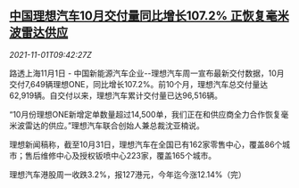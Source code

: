 <!--1635760862000-->
[中国理想汽车10月交付量同比增长107.2% 正恢复毫米波雷达供应](https://cn.reuters.com/article/li-auto-delivery-1101-mon-idCNKBS2HM1VB)
------

<div><i>2021-11-01T09:42:27Z</i></div><p>路透上海11月1日 - 中国新能源汽车企业--理想汽车周一宣布最新交付数据，10月交付7,649辆理想ONE，同比增长107.2%。前10个月，理想汽车总交付量达62,919辆。自交付以来，理想汽车累计交付量已达96,516辆。</p><p>“10月份理想ONE新增定单数量超过14,500单，我们正在和供应商全力合作恢复毫米波雷达的供应。”理想汽车联合创始人兼总裁沈亚楠说。</p><p>理想新闻稿称，截至10月31日，理想汽车在全国已有162家零售中心，覆盖86个城市；售后维修中心及授权钣喷中心223家，覆盖165个城市。</p><p>理想汽车港股周一收跌3.2%，报127港元，今年迄今涨12.14%（完）</p>
